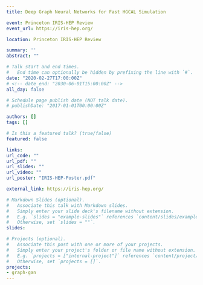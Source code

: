 ```yaml
---
title: Deep Graph Neural Networks for Fast HGCAL Simulation

event: Princeton IRIS-HEP Review
event_url: https://iris-hep.org/

location: Princeton IRIS-HEP Review

summary: ''
abstract: ""

# Talk start and end times.
#   End time can optionally be hidden by prefixing the line with `#`.
date: "2020-02-27T17:00:00Z"
# <!-- date_end: "2030-06-01T15:00:00Z" -->
all_day: false

# Schedule page publish date (NOT talk date).
# publishDate: "2017-01-01T00:00:00Z"

authors: []
tags: []

# Is this a featured talk? (true/false)
featured: false

links:
url_code: ""
url_pdf: ""
url_slides: ""
url_video: ""
url_poster: "IRIS-HEP-Poster.pdf"

external_link: https://iris-hep.org/

# Markdown Slides (optional).
#   Associate this talk with Markdown slides.
#   Simply enter your slide deck's filename without extension.
#   E.g. `slides = "example-slides"` references `content/slides/example-slides.md`.
#   Otherwise, set `slides = ""`.
slides:

# Projects (optional).
#   Associate this post with one or more of your projects.
#   Simply enter your project's folder or file name without extension.
#   E.g. `projects = ["internal-project"]` references `content/project/deep-learning/index.md`.
#   Otherwise, set `projects = []`.
projects:
- graph-gan
---
```

